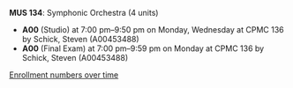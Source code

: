 **MUS 134**: Symphonic Orchestra (4 units)

- **A00** (Studio) at 7:00 pm–9:50 pm on Monday, Wednesday at CPMC 136 by Schick, Steven (A00453488)
- **A00** (Final Exam) at 7:00 pm–9:59 pm on Monday at CPMC 136 by Schick, Steven (A00453488)

[Enrollment numbers over time](./MUS134.tsv)

